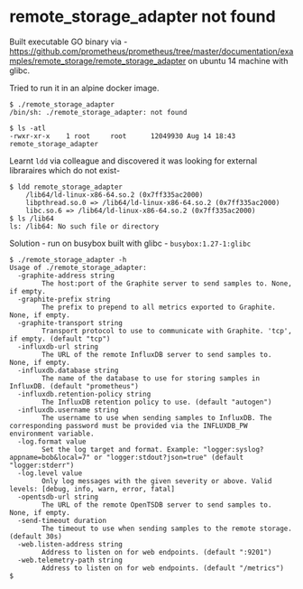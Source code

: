 # remote_storage_adapter not found
Built executable GO binary via - https://github.com/prometheus/prometheus/tree/master/documentation/examples/remote_storage/remote_storage_adapter on ubuntu 14 machine with glibc.

Tried to run it in an alpine docker image.
```
$ ./remote_storage_adapter
/bin/sh: ./remote_storage_adapter: not found
```
```
$ ls -atl
-rwxr-xr-x    1 root     root      12049930 Aug 14 18:43 remote_storage_adapter
```

Learnt `ldd` via colleague and discovered it was looking for external libraraires which do not exist-
```
$ ldd remote_storage_adapter 
	/lib64/ld-linux-x86-64.so.2 (0x7ff335ac2000)
	libpthread.so.0 => /lib64/ld-linux-x86-64.so.2 (0x7ff335ac2000)
	libc.so.6 => /lib64/ld-linux-x86-64.so.2 (0x7ff335ac2000)
$ ls /lib64
ls: /lib64: No such file or directory
```

Solution - run on busybox built with glibc - `busybox:1.27-1:glibc`
```
$ ./remote_storage_adapter -h
Usage of ./remote_storage_adapter:
  -graphite-address string
    	The host:port of the Graphite server to send samples to. None, if empty.
  -graphite-prefix string
    	The prefix to prepend to all metrics exported to Graphite. None, if empty.
  -graphite-transport string
    	Transport protocol to use to communicate with Graphite. 'tcp', if empty. (default "tcp")
  -influxdb-url string
    	The URL of the remote InfluxDB server to send samples to. None, if empty.
  -influxdb.database string
    	The name of the database to use for storing samples in InfluxDB. (default "prometheus")
  -influxdb.retention-policy string
    	The InfluxDB retention policy to use. (default "autogen")
  -influxdb.username string
    	The username to use when sending samples to InfluxDB. The corresponding password must be provided via the INFLUXDB_PW environment variable.
  -log.format value
    	Set the log target and format. Example: "logger:syslog?appname=bob&local=7" or "logger:stdout?json=true" (default "logger:stderr")
  -log.level value
    	Only log messages with the given severity or above. Valid levels: [debug, info, warn, error, fatal]
  -opentsdb-url string
    	The URL of the remote OpenTSDB server to send samples to. None, if empty.
  -send-timeout duration
    	The timeout to use when sending samples to the remote storage. (default 30s)
  -web.listen-address string
    	Address to listen on for web endpoints. (default ":9201")
  -web.telemetry-path string
    	Address to listen on for web endpoints. (default "/metrics")
$
```

